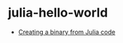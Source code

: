 julia-hello-world
=================
- [Creating a binary from Julia code](https://julialang.github.io/PackageCompiler.jl/dev/devdocs/binaries_part_2/)